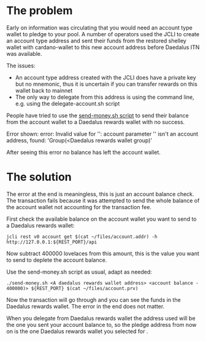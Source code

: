 # The problem
Early on information was circulating that you would need an account type wallet to pledge to your pool. A number of operators used the JCLI to create an account type address and sent their funds from the restored shelley wallet with cardano-wallet to this new account address before Daedalus ITN was available. 

The issues:
- An account type address created with the JCLI does have a private key but no mnemonic, thus it is uncertain if you can transfer rewards on this wallet back to mainnet
- The only way to delegate from this address is using the command line, e.g. using the delegate-account.sh script

People have tried to use the [send-money.sh script](https://raw.githubusercontent.com/input-output-hk/jormungandr-qa/master/scripts/send-money.sh) to send their balance from the account wallet to a Daedalus rewards wallet with no success.

Error shown:
error: Invalid value for '<account-id>': account parameter '<A daedalus rewards wallet address>' isn't an account address, found: 'Group(<Daedalus rewards wallet group)'
  
After seeing this error no balance has left the account wallet.

# The solution
The error at the end is meaningless, this is just an account balance check. The transaction fails because it was attempted to send the whole balance of the account wallet not accounting for the transaction fee.

First check the available balance on the account wallet you want to send to a Daedalus rewards wallet:
```
jcli rest v0 account get $(cat ~/files/account.addr) -h http://127.0.0.1:${REST_PORT}/api
```

Now subtract 400000 lovelaces from this amount, this is the value you want to send to deplete the account balance.

Use the send-money.sh script as usual, adapt as needed:
```
./send-money.sh <A daedalus rewards wallet address> <account balance - 400000)> ${REST_PORT} $(cat ~/files/account.prv)
```

Now the transaction will go through and you can see the funds in the Daedalus rewards wallet. The error in the end does not matter.

When you delegate from Daedalus rewards wallet the address used will be the one you sent your account balance to, so the pledge address from now on is the one Daedalus rewards wallet you selected for <A daedalus rewards wallet address>.
